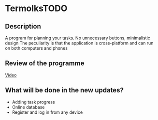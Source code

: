 # TermolksTODO
## Description
A program for planning your tasks. No unnecessary buttons, minimalistic design
The peculiarity is that the application is cross-platform and can run on both computers and phones

## Review of the programme

[Video](https://drive.google.com/file/d/1oiuukVANHcbuEYYZlxAnJIu7JMJ8Zh0W/view?usp=share_link)

## What will be done in the new updates?
* Adding task progress
* Online database
* Register and log in from any device
